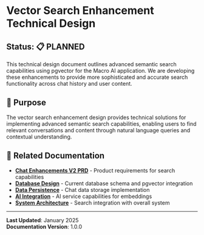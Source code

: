 # Vector Search Enhancement Technical Design

## Status: 📋 PLANNED

This technical design document outlines advanced semantic search capabilities using pgvector for the Macro AI
application. We are developing these enhancements to provide more sophisticated and accurate search functionality across
chat history and user content.

## 🎯 Purpose

The vector search enhancement design provides technical solutions for implementing advanced semantic search
capabilities, enabling users to find relevant conversations and content through natural language queries and contextual
understanding.

## 🔗 Related Documentation

- **[Chat Enhancements V2 PRD](../prds/chat-enhancements-v2.md)** - Product requirements for search capabilities
- **[Database Design](../../../architecture/database-design.md)** - Current database schema and pgvector integration
- **[Data Persistence](../../../features/chat-system/data-persistence.md)** - Chat data storage implementation
- **[AI Integration](../../../features/chat-system/ai-integration.md)** - AI service capabilities for embeddings
- **[System Architecture](../../../architecture/system-architecture.md)** - Search integration with overall system

---

**Last Updated**: January 2025  
**Documentation Version**: 1.0.0
